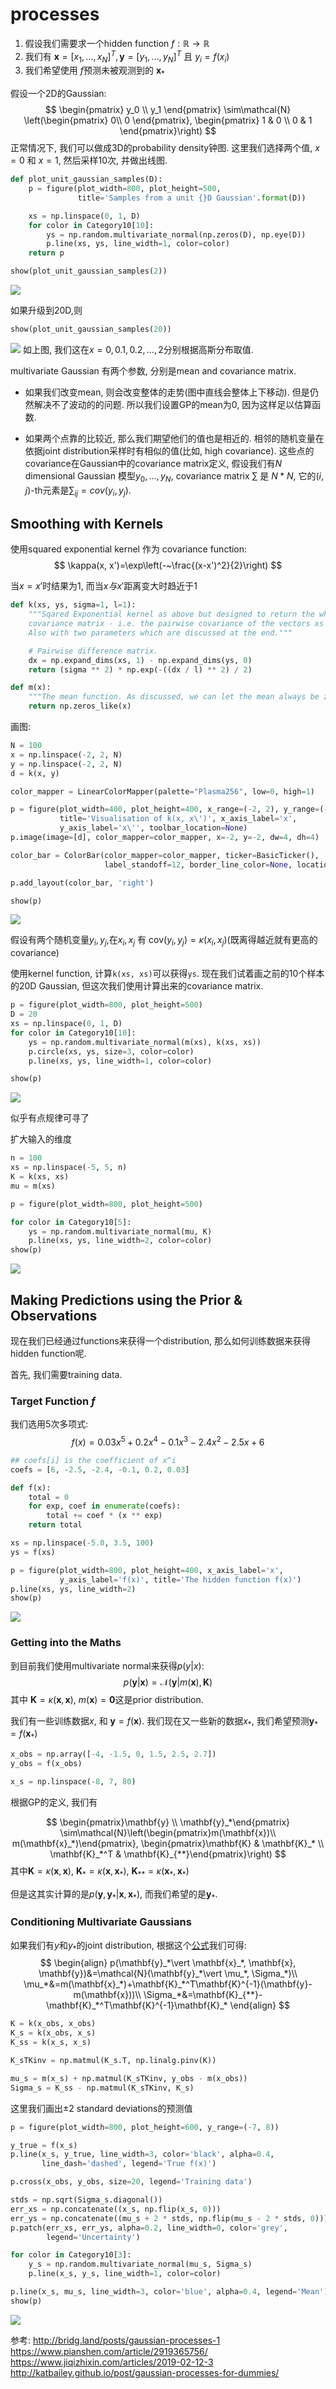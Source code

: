 # processes

1. 假设我们需要求一个hidden function $f:\mathbb{R}\rightarrow\mathbb{R}$
2. 我们有 $\mathbf{x}=[x_ 1, \ldots, x_N]^T, \mathbf{y}=[y_ 1, \ldots, y_N]^T$ 且 $y_i = f(x_i)$
3. 我们希望使用 $f$预测未被观测到的 $\mathbf{x}_*$

假设一个2D的Gaussian:
$$
\begin{pmatrix} y_0 \\ y_1 \end{pmatrix} 
\sim\mathcal{N}
\left(\begin{pmatrix} 0\\ 0 \end{pmatrix}, \begin{pmatrix} 1 & 0 \\ 0 & 1 \end{pmatrix}\right)
$$
正常情况下, 我们可以做成3D的probability density钟图. 这里我们选择两个值, $x=0$ 和 $x=1$, 然后采样10次, 并做出线图.
```python
def plot_unit_gaussian_samples(D):
    p = figure(plot_width=800, plot_height=500,
               title='Samples from a unit {}D Gaussian'.format(D))

    xs = np.linspace(0, 1, D)
    for color in Category10[10]:
        ys = np.random.multivariate_normal(np.zeros(D), np.eye(D))
        p.line(xs, ys, line_width=1, color=color)
    return p

show(plot_unit_gaussian_samples(2))
```
![](./gaussian_processes/1.png)

如果升级到20D,则
```python
show(plot_unit_gaussian_samples(20))
```
![](./gaussian_processes/2.png)
如上图, 我们这在$x=0,0.1,0.2,...,2$分别根据高斯分布取值.

multivariate Gaussian 有两个参数, 分别是mean and covariance matrix. 
- 如果我们改变mean, 则会改变整体的走势(图中直线会整体上下移动). 但是仍然解决不了波动的的问题. 所以我们设置GP的mean为0, 因为这样足以估算函数.

- 如果两个点靠的比较近, 那么我们期望他们的值也是相近的. 相邻的随机变量在依据joint distribution采样时有相似的值(比如, high covariance). 这些点的covariance在Gaussian中的covariance matrix定义, 假设我们有$N$ dimensional Gaussian 模型$y_0,...,y_N$, covariance matrix $\sum$ 是 $N * N$, 它的$(i,j)$-th元素是$\sum_{ij}=cov(y_i,y_j)$.



## Smoothing with Kernels
使用squared exponential kernel 作为 covariance function:
$$ \kappa(x, x')=\exp\left(-~\frac{(x-x')^2}{2}\right) $$

当$x = x'$时结果为1, 而当$x 与 x'$距离变大时趋近于1
```python
def k(xs, ys, sigma=1, l=1):
    """Sqared Exponential kernel as above but designed to return the whole
    covariance matrix - i.e. the pairwise covariance of the vectors xs & ys.
    Also with two parameters which are discussed at the end."""

    # Pairwise difference matrix.
    dx = np.expand_dims(xs, 1) - np.expand_dims(ys, 0)
    return (sigma ** 2) * np.exp(-((dx / l) ** 2) / 2)

def m(x):
    """The mean function. As discussed, we can let the mean always be zero."""
    return np.zeros_like(x)
```
画图:
```python
N = 100
x = np.linspace(-2, 2, N)
y = np.linspace(-2, 2, N)
d = k(x, y)

color_mapper = LinearColorMapper(palette="Plasma256", low=0, high=1)

p = figure(plot_width=400, plot_height=400, x_range=(-2, 2), y_range=(-2, 2),
           title='Visualisation of k(x, x\')', x_axis_label='x',
           y_axis_label='x\'', toolbar_location=None)
p.image(image=[d], color_mapper=color_mapper, x=-2, y=-2, dw=4, dh=4)

color_bar = ColorBar(color_mapper=color_mapper, ticker=BasicTicker(),
                     label_standoff=12, border_line_color=None, location=(0,0))

p.add_layout(color_bar, 'right')

show(p)
```

![](./gaussian_processes/3.png)

假设有两个随机变量$y_i,y_j$,在$x_i,x_j$ 有 $\text{cov}(y_i, y_j)=\kappa(x_i, x_j)$(既离得越近就有更高的covariance)

使用kernel function, 计算`k(xs, xs)`可以获得`ys`. 现在我们试着画之前的10个样本的20D Gaussian, 但这次我们使用计算出来的covariance matrix.

```python
p = figure(plot_width=800, plot_height=500)
D = 20
xs = np.linspace(0, 1, D)
for color in Category10[10]:
    ys = np.random.multivariate_normal(m(xs), k(xs, xs))
    p.circle(xs, ys, size=3, color=color)
    p.line(xs, ys, line_width=1, color=color)

show(p)
```

![](./gaussian_processes/4.png)

似乎有点规律可寻了


扩大输入的维度
```python
n = 100
xs = np.linspace(-5, 5, n)
K = k(xs, xs)
mu = m(xs)

p = figure(plot_width=800, plot_height=500)

for color in Category10[5]:
    ys = np.random.multivariate_normal(mu, K)
    p.line(xs, ys, line_width=2, color=color)
show(p)

```

![](./gaussian_processes/5.png)

## Making Predictions using the Prior & Observations
现在我们已经通过functions来获得一个distribution, 那么如何训练数据来获得hidden function呢.

首先, 我们需要training data.

### Target Function $f$
我们选用5次多项式:
$$f(x)=0.03 x^5 + 0.2 x^4 - 0.1 x^3 - 2.4 x^2 - 2.5 x + 6$$

```python
## coefs[i] is the coefficient of x^i
coefs = [6, -2.5, -2.4, -0.1, 0.2, 0.03]

def f(x):
    total = 0
    for exp, coef in enumerate(coefs):
        total += coef * (x ** exp)
    return total

xs = np.linspace(-5.0, 3.5, 100)
ys = f(xs)

p = figure(plot_width=800, plot_height=400, x_axis_label='x',
           y_axis_label='f(x)', title='The hidden function f(x)')
p.line(xs, ys, line_width=2)
show(p)
```
![](./gaussian_processes/6.png)


### Getting into the Maths
到目前我们使用multivariate normal来获得$p(y|x)$:
$$p(\mathbf{y}\vert\mathbf{x})=\mathcal{N}(\mathbf{y}\vert m(\mathbf{x}),\mathbf{K})$$ 
其中 $\mathbf{K}=\kappa(\mathbf{x}, \mathbf{x})$, $m(\mathbf{x})=\mathbf{0}$这是prior distribution.

我们有一些训练数据$x$, 和 $\mathbf{y}=f(\mathbf{x})$. 我们现在又一些新的数据$x_*$, 我们希望预测$\mathbf{y}_*=f(\mathbf{x}_*)$
```python
x_obs = np.array([-4, -1.5, 0, 1.5, 2.5, 2.7])
y_obs = f(x_obs)

x_s = np.linspace(-8, 7, 80)
```

根据GP的定义, 我们有

$$
\begin{pmatrix}\mathbf{y} \\ \mathbf{y}_*\end{pmatrix} \sim\mathcal{N}\left(\begin{pmatrix}m(\mathbf{x})\\ m(\mathbf{x}_*)\end{pmatrix}, \begin{pmatrix}\mathbf{K} & \mathbf{K}_* \\ \mathbf{K}_*^T & \mathbf{K}_{**}\end{pmatrix}\right)
$$
其中$\mathbf{K}=\kappa(\mathbf{x}, \mathbf{x})$, $\mathbf{K}_* = \kappa(\mathbf{x}, \mathbf{x}_*)$, $\mathbf{K}_{**}=\kappa(\mathbf{x}_*, \mathbf{x}_*)$

但是这其实计算的是$p(\mathbf{y}, \mathbf{y}_*\vert \mathbf{x}, \mathbf{x}_*)$, 而我们希望的是$\mathbf{y}_*$.

### Conditioning Multivariate Gaussians
如果我们有$y$和$y_*$的joint distribution, 根据这个[公式](https://en.wikipedia.org/wiki/Multivariate_normal_distribution#Conditional_distributions)我们可得:
$$
\begin{align}
p(\mathbf{y}_*\vert \mathbf{x}_*, \mathbf{x}, \mathbf{y})&=\mathcal{N}(\mathbf{y}_*\vert \mu_*, \Sigma_*)\\
\mu_*&=m(\mathbf{x}_*)+\mathbf{K}_*^T\mathbf{K}^{-1}(\mathbf{y}-m(\mathbf{x}))\\
\Sigma_*&=\mathbf{K}_{**}-\mathbf{K}_*^T\mathbf{K}^{-1}\mathbf{K}_*
\end{align}
$$

```python
K = k(x_obs, x_obs)
K_s = k(x_obs, x_s)
K_ss = k(x_s, x_s)

K_sTKinv = np.matmul(K_s.T, np.linalg.pinv(K))

mu_s = m(x_s) + np.matmul(K_sTKinv, y_obs - m(x_obs))
Sigma_s = K_ss - np.matmul(K_sTKinv, K_s)
```

这里我们画出±2 standard deviations的预测值

```python
p = figure(plot_width=800, plot_height=600, y_range=(-7, 8))

y_true = f(x_s)
p.line(x_s, y_true, line_width=3, color='black', alpha=0.4,
       line_dash='dashed', legend='True f(x)')

p.cross(x_obs, y_obs, size=20, legend='Training data')

stds = np.sqrt(Sigma_s.diagonal())
err_xs = np.concatenate((x_s, np.flip(x_s, 0)))
err_ys = np.concatenate((mu_s + 2 * stds, np.flip(mu_s - 2 * stds, 0)))
p.patch(err_xs, err_ys, alpha=0.2, line_width=0, color='grey',
        legend='Uncertainty')

for color in Category10[3]:
    y_s = np.random.multivariate_normal(mu_s, Sigma_s)
    p.line(x_s, y_s, line_width=1, color=color)

p.line(x_s, mu_s, line_width=3, color='blue', alpha=0.4, legend='Mean')
show(p)

```
![](./gaussian_processes/7.png)

参考:
http://bridg.land/posts/gaussian-processes-1
https://www.pianshen.com/article/2919365756/
https://www.jiqizhixin.com/articles/2019-02-12-3
http://katbailey.github.io/post/gaussian-processes-for-dummies/

